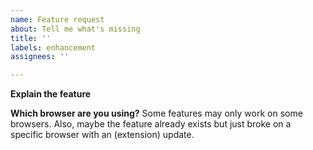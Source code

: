 ```yaml
---
name: Feature request
about: Tell me what's missing
title: ''
labels: enhancement
assignees: ''

---
```


**Explain the feature**

**Which browser are you using?**
Some features may only work on some browsers.
Also, maybe the feature already exists but just broke on a specific browser with an (extension) update.
